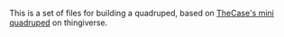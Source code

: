 This is a set of files for building a quadruped, based on [TheCase's mini quadruped](http://www.thingiverse.com/thing:38159) on thingiverse.